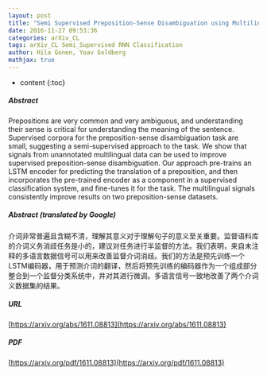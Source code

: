 ```yaml
---
layout: post
title: "Semi Supervised Preposition-Sense Disambiguation using Multilingual Data"
date: 2016-11-27 09:53:36
categories: arXiv_CL
tags: arXiv_CL Semi_Supervised RNN Classification
author: Hila Gonen, Yoav Goldberg
mathjax: true
---
```


* content
{:toc}

##### Abstract
Prepositions are very common and very ambiguous, and understanding their sense is critical for understanding the meaning of the sentence. Supervised corpora for the preposition-sense disambiguation task are small, suggesting a semi-supervised approach to the task. We show that signals from unannotated multilingual data can be used to improve supervised preposition-sense disambiguation. Our approach pre-trains an LSTM encoder for predicting the translation of a preposition, and then incorporates the pre-trained encoder as a component in a supervised classification system, and fine-tunes it for the task. The multilingual signals consistently improve results on two preposition-sense datasets.

##### Abstract (translated by Google)
介词非常普遍且含糊不清，理解其意义对于理解句子的意义至关重要。监督语料库的介词义务消歧任务是小的，建议对任务进行半监督的方法。我们表明，来自未注释的多语言数据信号可以用来改善监督介词消歧。我们的方法是预先训练一个LSTM编码器，用于预测介词的翻译，然后将预先训练的编码器作为一个组成部分整合到一个监督分类系统中，并对其进行微调。多语言信号一致地改善了两个介词义数据集的结果。

##### URL
[https://arxiv.org/abs/1611.08813](https://arxiv.org/abs/1611.08813)

##### PDF
[https://arxiv.org/pdf/1611.08813](https://arxiv.org/pdf/1611.08813)

